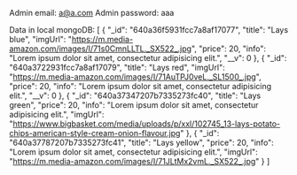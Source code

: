 Admin email: a@a.com
Admin password: aaa

Data in local mongoDB:
[
{
"_id": "640a36f5931fcc7a8af17077",
"title": "Lays blue",
"imgUrl": "https://m.media-amazon.com/images/I/71s0CmnLLTL._SX522_.jpg",
"price": 20,
"info": "Lorem ipsum dolor sit amet, consectetur adipisicing elit.",
"__v": 0
},
{
"_id": "640a3722931fcc7a8af17079",
"title": "Lays red",
"imgUrl": "https://m.media-amazon.com/images/I/71AuTPJ0veL._SL1500_.jpg",
"price": 20,
"info": "Lorem ipsum dolor sit amet, consectetur adipisicing elit.",
"__v": 0
},
{
"_id": "640a37347207b7335273fc40",
"title": "Lays green",
"price": 20,
"info": "Lorem ipsum dolor sit amet, consectetur adipisicing elit.",
"imgUrl": "https://www.bigbasket.com/media/uploads/p/xxl/102745_13-lays-potato-chips-american-style-cream-onion-flavour.jpg"
},
{
"_id": "640a37787207b7335273fc41",
"title": "Lays yellow",
"price": 20,
"info": "Lorem ipsum dolor sit amet, consectetur adipisicing elit.",
"imgUrl": "https://m.media-amazon.com/images/I/71JLtMx2vmL._SX522_.jpg"
}
]

